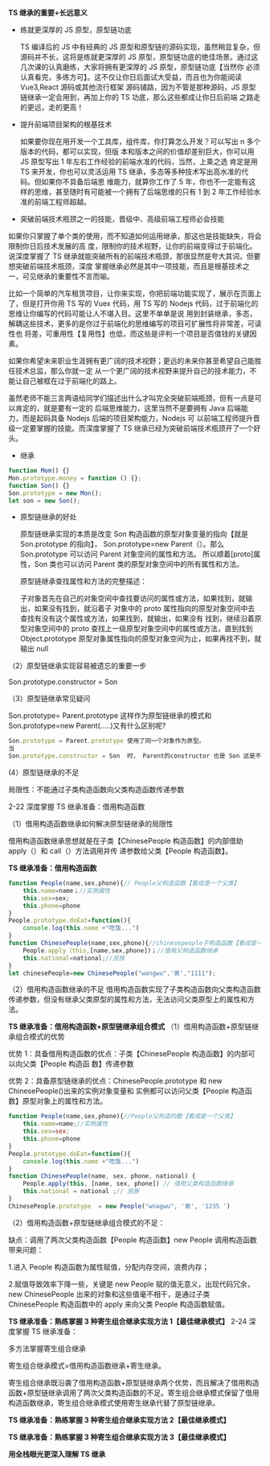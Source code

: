 **TS 继承的重要+长远意义**

- 练就更深厚的 JS 原型，原型链功底

  TS 编译后的 JS 中有经典的 JS 原型和原型链的源码实现，虽然稍显复杂，但源码并不长，这将是练就更深厚的 JS
  原型，原型链功底的绝佳场景。通过这几次课的认真磨练，大家将拥有更深厚的 JS 原型，原型链功底【当然你
  必须认真看完，多练方可】。这不仅让你日后面试大受益，而且也为你能阅读 Vue3,React 源码或其他流行框架
  源码铺路，因为不管是那种源码，JS 原型链继承一定会用到，再加上你的 TS 功底，那么这些都成让你日后前端
  之路走的更远，走的更高！

- 提升前端项目架构的根基技术

  如果要你现在用开发一个工具库，组件库，你打算怎么开发？可以写出 n 多个版本的代码，都可以实现，但版
  本和版本之间的价值却差别巨大，你可以用 JS 原型写出 1 年左右工作经验的前端水准的代码，当然，上乘之选
  肯定是用 TS 来开发，你也可以灵活运用 TS 继承，多态等多种技术写出高水准的代码。但如果你不具备后端思
  维能力，就算你工作了 5 年，你也不一定能有这样的思维，甚至随时有可能被一个拥有了后端思维的只有 1 到 2
  年工作经验水准的前端工程师超越。

- 突破前端技术瓶颈之一的技能，晋级中、高级前端工程师必会技能

如果你只掌握了单个类的使用，而不知道如何运用继承，那这也是技能缺失，将会限制你日后技术发展的高
度，限制你的技术视野，让你的前端变得过于前端化。
说深度掌握了 TS 继承就能突破所有的前端技术瓶颈，那很显然是夸大其词，但要想突破前端技术瓶颈，深度
掌握继承必然是其中一项技能，而且是根基技术之一，可见继承的重要性不言而喻。

比如一个简单的汽车租赁项目，让你来实现，你把前端功能实现了，展示在页面上了，但是打开你用 TS 写的
Vuex 代码，用 TS 写的 Nodejs 代码，过于前端化的思维让你编写的代码可能让人不堪入目。这里不单单是说
用到封装继承，多态，解耦这些技术，更多的是你过于前端化的思维编写的项目可扩展性将非常差，可读性也
将差，可重用性【复用性】也低，而这些是评判一个项目是否值钱的关键因素。

如果你希望未来职业生涯拥有更广阔的技术视野；更远的未来你甚至希望自己能胜任技术总监，那么你就一定
从一个更广阔的技术视野来提升自己的技术能力，不能让自己被框在过于前端化的路上。

虽然老师不能三言两语给同学们描述出什么才叫完全突破前端瓶颈，但有一点是可以肯定的，就是要有一定的
后端思维能力，这里当然不是要拥有 Java 后端能力，而是起码具备 Nodejs 后端的项目架构能力，Nodejs 可
以前端工程师提升晋级一定要掌握的技能。而深度掌握了 TS 继承已经为突破前端技术瓶颈开了一个好头。

- 继承

```js
function Mom() {}
Mon.prototype.money = function () {};
function Son() {}
Son.prototype = new Mon();
let son = new Son();
```

- 原型链继承的好处

  原型链继承实现的本质是改变 Son 构造函数的原型对象变量的指向【就是 Son.prototype 的指向】，
  Son.prototype=new Parent（）。那么 Son.prototype 可以访问 Parent 对象空间的属性和方法。
  所以顺着[proto]属性，Son 类也可以访问 Parent 类的原型对象空间中的所有属性和方法。

  原型链继承查找属性和方法的完整描述：

  子对象首先在自己的对象空间中查找要访问的属性或方法，如果找到，就输出，如果没有找到，就沿着子
  对象中的 proto 属性指向的原型对象空间中去查找有没有这个属性或方法，如果找到，就输出，如果没有
  找到，继续沿着原型对象空间中的 proto 查找上一级原型对象空间中的属性或方法，直到找到
  Object.prototype 原型对象属性指向的原型对象空间为止，如果再找不到，就输出 null

（2）原型链继承实现容易被遗忘的重要一步

Son.prototype.constructor = Son

（3）原型链继承常见疑问

Son.prototype= Parent.prototype 这样作为原型链继承的模式和 Son.prototype=new Parent(.….)又有什么区别呢?

```js
Son.prototype = Parent.prototype 使用了同一个对象作为原型。
当
Son.prototype.constructor = Son  时， Parent的constructor 也是 Son 这是不合理的。

```

(4）原型链继承的不足

局限性：不能通过子类构造函数向父类构造函数传递参数

2-22 深度掌握 TS 继承准备：借用构造函数

（1）借用构造函数继承如何解决原型链继承的局限性

借用构造函数继承思想就是在子类【ChinesePeople 构造函数】的内部借助 apply（）和 call（）方法调用并传
递参数给父类【People 构造函数】。

**TS 继承准备：借用构造函数**

```js
function People(name,sex,phone){// People父构造函数【看成是一个父类】
    this.name=name；//实例属性
    this.sex=sex;
    this.phone=phone
}
People.prototype.doEat=function(){
    console.log(this.name +"吃饭...")
}
function ChinesePeople(name,sex,phone){//chinesepeople子构造函数【看成是一个子类】
    People.apply（this,[name,sex,phone])；//借用父构造函数继承
    this.national=national;//民族
}
let chinesePeople=new ChinesePeople("wangwu",'男',"1111");

```

（2）借用构造函数继承的不足
借用构造函数实现了子类构造函数向父类构造函数传递参数，但没有继承父类原型的属性和方法，无法访问父类原型上的属性和方法。

**TS 继承准备：借用构造函数+原型链继承组合模式**
（1）借用构造函数+原型链继承组合模式的优势

优势 1：具备借用构造函数的优点：子类【ChinesePeople 构造函数】的内部可以向父类【People 构造函
数】传递参数

优势 2：具备原型链继承的优点：ChinesePeople.prototype 和 new ChinesePeople()出来的实例对象变量和
实例都可以访问父类【People 构造函数】原型对象上的属性和方法。

```js
function People(name,sex,phone){//People父构造的数【看成是一个父类】
    this.name=name;//实例属性
    this.sex=sex:
    this.phone=phone
}
People.prototype.doEat=function(){
    console.log(this.name +"吃饭...")
}
function ChinesePeople(name, sex, phone, national) {
    People.apply(this, [name, sex, phone]) // 借用父类构造函数继承
    this.national = national ;// 民族
}
ChinesePeople.prototype  = new People("wnagwu", '男', '1235 ')
```

（2）借用构造函数+原型链继承组合模式的不足：

缺点：调用了两次父类构造函数【People 构造函数】new People 调用构造函数带来问题：

1.进入 People 构造函数为属性赋值，分配内存空间，浪费内存；

2.赋值导致效率下降一些，关键是 new People 赋的值无意义，出现代码冗余，new ChinesePeople 出来的对象和这些值毫不相干，是通过子类 ChinesePeople 构造函数中的 apply 来向父类 People 构造函数赋值。

**TS 继承准备：熟练掌握 3 种寄生组合继承实现方法 1【最佳继承模式】**
2-24 深度掌握 TS 继承准备：

多方法掌握寄生组合继承

寄生组合继承模式=借用构造函数继承+寄生继承。

寄生组合继承既沿袭了借用构造函数+原型链继承两个优势，而且解决了借用构造函数+原型链继承调用了两次父类构造函数的不足。寄生组合继承模式保留了借用构造函数继承，寄生组合继承模式使用寄生继承代替了原型链继承。

**TS 继承准备：熟练掌握 3 种寄生组合继承实现方法 2【最佳继承模式】**

**TS 继承准备：熟练掌握 3 种寄生组合继承实现方法 3【最佳继承模式】**

**用全栈眼光更深入理解 TS 继承**
